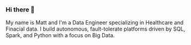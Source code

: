 ### Hi there 👋

My name is Matt and I'm a Data Engineer specializing in Healthcare and Finacial data. I build autonomous, fault-tolerate platforms driven by SQL, Spark, and Python with a focus on Big Data.

<!--
**duffyw99/duffyw99** is a ✨ _special_ ✨ repository because its `README.md` (this file) appears on your GitHub profile.

Here are some ideas to get you started:

- 🔭 I’m currently working on ...
- 🌱 I’m currently learning ...
- 👯 I’m looking to collaborate on ...
- 🤔 I’m looking for help with ...
- 💬 Ask me about ...
- 📫 How to reach me: ...
- 😄 Pronouns: ...
- ⚡ Fun fact: ...
-->
